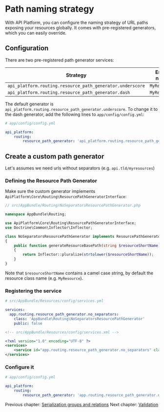 # Path naming strategy

With API Platform, you can configure the naming strategy of URL paths exposing your resources globally.
It comes with pre-registered generators, which you can easily override.

## Configuration

There are two pre-registered path generator services:

Strategy                                                  | Entity name  | Path result
----------------------------------------------------------|--------------|----------------
`api_platform.routing.resource_path_generator.underscore` | `MyResource` | `/my_resources`
`api_platform.routing.resource_path_generator.dash`       | `MyResource` | `/my-resources`

The default generator is `api_platform.routing.resource_path_generator.underscore`.
To change it to the dash generator, add the following lines to `app/config/config.yml`:

```yaml
# app/config/config.yml

api_platform:
    routing:
        resource_path_generator: 'api_platform.routing.resource_path_generator.dash'
```

## Create a custom path generator

Let's assumes we need urls without separators (e.g. `api.tld/myresources`)

### Defining the Resource Path Generator

Make sure the custom generator implements `ApiPlatform\Core\Routing\ResourcePathGeneratorInterface`:

```php
// src/AppBundle/Routing/NoSeparatorsResourcePathGenerator.php

namespace AppBundle\Routing;

use ApiPlatform\Core\Routing\ResourcePathGeneratorInterface;
use Doctrine\Common\Inflector\Inflector;

class NoSeparatorsResourcePathGenerator implements ResourcePathGeneratorInterface
{
    public function generateResourceBasePath(string $resourceShortName) : string
    {
        return Inflector::pluralize(strtolower($resourceShortName));
    }
}
```

Note that `$resourceShortName` contains a camel case string, by default the resource class name (e.g. `MyResource`).

### Registering the service

<configurations>

```yaml
# src/AppBundle/Resources/config/services.yml

services:
  app.routing.resource_path_generator.no_separators:
    class: 'AppBundle\Routing\NoSeparatorsResourcePathGenerator'
    public: false
```

```xml
<!-- src/AppBundle/Resources/config/services.xml -->

<?xml version="1.0" encoding="UTF-8" ?>
<services>
    <service id="app.routing.resource_path_generator.no_separators" class="AppBundle\Routing\NoSeparatorsResourcePathGenerator" public="false" />
</services>
```

</configurations>

### Configure it

```yaml
# app/config/config.yml

api_platform:
    routing:
        resource_path_generator: 'app.routing.resource_path_generator.no_separators'
```

Previous chapter: [Serialization groups and relations](serialization-groups-and-relations.md)
Next chapter: [Validation](validation.md)